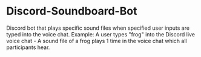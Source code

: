 # Discord-Soundboard-Bot
Discord bot that plays specific sound files when specified user inputs are typed into the voice chat. Example: A user types "frog" into the Discord live voice chat - A sound file of a frog plays 1 time in the voice chat which all participants hear.
